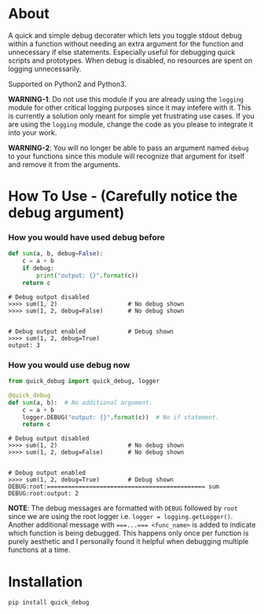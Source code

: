 # About
A quick and simple debug decorater which lets you toggle stdout debug within a function without needing an extra argument for the function and unnecessary if else statements. Especially useful for debugging quick scripts and prototypes. When debug is disabled, no resources are spent on logging unnecessarily.

Supported on Python2 and Python3.

**WARNING-1**: Do not use this module if you are already using the `logging` module for other critical logging purposes since it may intefere with it. This is currently a solution only meant for simple yet frustrating use cases. If you are using the `logging` module, change the code as you please to integrate it into your work.

**WARNING-2**: You will no longer be able to pass an argument named `debug` to your functions since this module will recognize that argument for itself and remove it from the arguments.

# How To Use - (Carefully notice the debug argument)

### How you would have used debug before
```python
def sum(a, b, debug=False):
    c = a + b
    if debug:
        print("output: {}".format(c))
    return c
```
```
# Debug output disabled
>>>> sum(1, 2)                    # No debug shown
>>>> sum(1, 2, debug=False)       # No debug shown


# Debug output enabled            # Debug shown
>>>> sum(1, 2, debug=True)
output: 3
```

### How you would use debug now
```python
from quick_debug import quick_debug, logger

@quick_debug
def sum(a, b):  # No additional argument.
    c = a + b
    logger.DEBUG("output: {}".format(c))  # No if statement.
    return c
```
```
# Debug output disabled
>>>> sum(1, 2)                    # No debug shown
>>>> sum(1, 2, debug=False)       # No debug shown


# Debug output enabled
>>>> sum(1, 2, debug=True)        # Debug shown
DEBUG:root:============================================= sum
DEBUG:root:output: 2
```


**NOTE**: The debug messages are formatted with `DEBUG` followed by `root` since we are using the root logger i.e. `logger = logging.getLogger()`. Another additional message with `===...=== <func_name>` is added to indicate which function is being debugged. This happens only once per function is purely aesthetic and I personally found it helpful when debugging multiple functions at a time.

# Installation
```pip install quick_debug```

